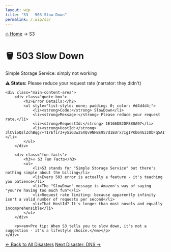 ```yaml
---
layout: wip
title: "S3 - 503 Slow Down"
permalink: /.wip/s3/
---
```


<div class="page-header">
    <div class="breadcrumb">
        <a href="/.wip/">🔥 Home</a> → <span>S3</span>
    </div>
    <h1>🪣 503 Slow Down</h1>
    <p class="page-subtitle">Simple Storage Service: simply not working</p>
</div>

<div class="content-section">
    <div class="status-banner warning">
        <strong>⚠️ Status:</strong> Please reduce your request rate (narrator: they didn't)
    </div>

    <div class="main-content-area">
        <div class="quote-box">
            <h2>Error Details:</h2>
            <ul style="list-style: none; padding: 0; color: #d4d4d4;">
                <li><strong>Code:</strong> SlowDown</li>
                <li><strong>Message:</strong> Please reduce your request rate.</li>
                <li><strong>RequestId:</strong> 1E166DB2DF880A97</li>
                <li><strong>HostId:</strong> 3lCVioQslZchBqg/+T1rEfir3+ySiG3wzSXQv9NHBs957d1EUrx7IgIPKbG4GzzObFq5AITn0e9=</li>
            </ul>
        </div>

        <div class="fun-facts">
            <h3>🔥 S3 Fun Facts</h3>
            <ul>
                <li>S3 stands for "Simple Storage Service" but there's nothing simple about the billing</li>
                <li>Every 503 error is actually a feature - it's teaching you patience</li>
                <li>The "SlowDown" message is Amazon's way of saying "you're having too much fun"</li>
                <li>Request rate limiting: because apparently infinity isn't a valid number of requests per second</li>
                <li>That HostId? It's longer than most novels and equally incomprehensible</li>
            </ul>
        </div>

        <p><em>Pro tip: When S3 tells you to slow down, it's not a suggestion - it's a lifestyle choice.</em></p>
    </div>
</div>

<div class="navigation-footer">
    <a href="/.wip/" class="nav-button">← Back to All Disasters</a>
    <a href="/.wip/dns/" class="nav-button">Next Disaster: DNS →</a>
</div>
